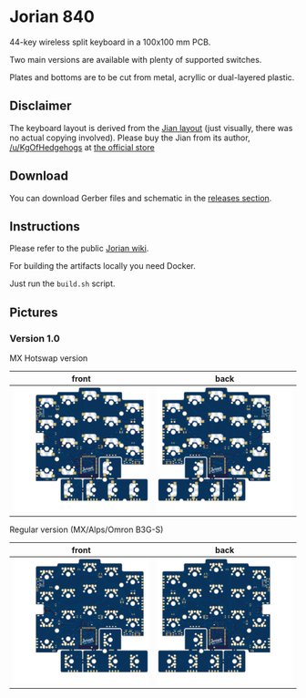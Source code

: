 # Jorian 840

44-key wireless split keyboard in a 100x100 mm PCB.

Two main versions are available with plenty of supported switches.

Plates and bottoms are to be cut from metal, acryllic or dual-layered plastic.

## Disclaimer

The keyboard layout is derived from the [Jian layout](http://www.keyboard-layout-editor.com/#/gists/4b6c2af67148f58ddd6c6b2976c4370f) (just visually, there was no actual copying involved).
Please buy the Jian from its author, [/u/KgOfHedgehogs](http://reddit.com/u/KgOfHedgehogs) at [the official store](https://killswit.ch)

## Download

You can download Gerber files and schematic in the [releases section](https://github.com/krikun98/jorian840/releases).

## Instructions

Please refer to the public [Jorian wiki](https://github.com/krikun98/jorian840/wiki).

For building the artifacts locally you need Docker. 

Just run the `build.sh` script.

## Pictures

### Version 1.0

MX Hotswap version

front|back
--|--
![front](images/pcb_hotswap.png)|![back](images/pcb_hotswap_back.png)

Regular version (MX/Alps/Omron B3G-S)

front|back
--|--
![front](images/pcb_solder.png)|![back](images/pcb_solder_back.png)
